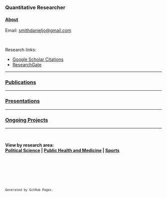 ### Quantitative Researcher

#### [About](./about)

Email: [smithdanieljo@gmail.com](mailto:smithdanieljo@gmail.com)

<br />

Research links:
  * [Google Scholar Citations](https://scholar.google.com/citations?user=d8PodEsAAAAJ&hl=en "Google Scholar Citations")
  * [ResearchGate](https://www.researchgate.net/profile/Daniel_Smith45 "Researchgate")
 
---

### [Publications](./publications "Link to publications")
    
---

### [Presentations](./presentations "Link to presentations")

---

### [Ongoing Projects](./ongoing "Link to ongoing projects")
---

<br />

**View by research area:**  
**[Political Science](./research-area/poli-sci)  |  [Public Health and Medicine](./research-area/pub-health-med)  |  [Sports](./research-area/sports)**
    
<br />  
  
<br />  
  
<br />  
  
<br />  
  
<br />     
  
<sup>`Generated by GitHub Pages.`<sup>
